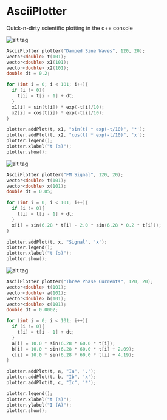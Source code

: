 # AsciiPlotter
Quick-n-dirty scientific plotting in the c++ console

![alt tag](https://raw.githubusercontent.com/joehood/asciiplotter/master/dampedsine.png)

``` cpp
AsciiPlotter plotter("Damped Sine Waves", 120, 20);
vector<double> t(101);
vector<double> x1(101);
vector<double> x2(101);
double dt = 0.2;

for (int i = 0; i < 101; i++){
  if (i != 0){
    t[i] = t[i - 1] + dt;
  }
  x1[i] = sin(t[i]) * exp(-t[i]/10);
  x2[i] = cos(t[i]) * exp(-t[i]/10);
}

plotter.addPlot(t, x1, "sin(t) * exp(-t/10)", '*');
plotter.addPlot(t, x2, "cos(t) * exp(-t/10)", 'x');
plotter.legend();
plotter.xlabel("t (s)");
plotter.show();
```

![alt tag](https://raw.githubusercontent.com/joehood/asciiplotter/master/fmsignal.png)

``` cpp
AsciiPlotter plotter("FM Signal", 120, 20);
vector<double> t(101);
vector<double> x(101);
double dt = 0.05;

for (int i = 0; i < 101; i++){
  if (i != 0){
    t[i] = t[i - 1] + dt;
  }
  x[i] = sin(6.28 * t[i] - 2.0 * sin(6.28 * 0.2 * t[i]));
}

plotter.addPlot(t, x, "Signal", 'x');
plotter.legend();
plotter.xlabel("t (s)");
plotter.show();
```

![alt tag](https://raw.githubusercontent.com/joehood/asciiplotter/master/threephase.png)

``` cpp
AsciiPlotter plotter("Three Phase Currents", 120, 20);
vector<double> t(101);
vector<double> a(101);
vector<double> b(101);
vector<double> c(101);
double dt = 0.0002;

for (int i = 0; i < 101; i++){
  if (i != 0){
    t[i] = t[i - 1] + dt;
  }
  a[i] = 10.0 * sin(6.28 * 60.0 * t[i]);
  b[i] = 10.0 * sin(6.28 * 60.0 * t[i] + 2.09);
  c[i] = 10.0 * sin(6.28 * 60.0 * t[i] + 4.19);
}

plotter.addPlot(t, a, "Ia", '.');
plotter.addPlot(t, b, "Ib", 'x');
plotter.addPlot(t, c, "Ic", '*');

plotter.legend();
plotter.xlabel("t (s)");
plotter.ylabel("I (A)");
plotter.show();
```
